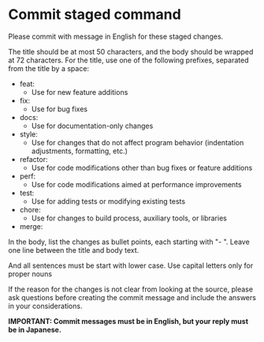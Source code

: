 # Commit staged command

Please commit with message in English for these staged changes.

The title should be at most 50 characters, and the body should be wrapped at 72 characters.
For the title, use one of the following prefixes, separated from the title by a space:

- feat:
  - Use for new feature additions
- fix:
  - Use for bug fixes
- docs:
  - Use for documentation-only changes
- style:
  - Use for changes that do not affect program behavior (indentation adjustments, formatting, etc.)
- refactor:
  - Use for code modifications other than bug fixes or feature additions
- perf:
  - Use for code modifications aimed at performance improvements
- test:
  - Use for adding tests or modifying existing tests
- chore:
  - Use for changes to build process, auxiliary tools, or libraries
- merge:

In the body, list the changes as bullet points, each starting with "- ".
Leave one line between the title and body text.

And all sentences must be start with lower case.
Use capital letters only for proper nouns

If the reason for the changes is not clear from looking at the source,
please ask questions before creating the commit message and include the answers in your considerations.

**IMPORTANT: Commit messages must be in English, but your reply must be in Japanese.**
